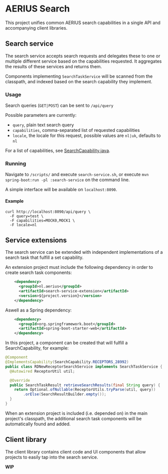 # AERIUS Search

This project unifies common AERIUS search capabilities in a single API and accompanying client libraries.

## Search service

The search service accepts search requests and delegates these to one or multiple different service based on the capabilities requested. It aggregates the results of these services and returns them.

Components implementing `SearchTaskService` will be scanned from the classpath, and indexed based on the search capability they implement.

### Usage

Search queries (`GET|POST`) can be sent to `/api/query`

Possible parameters are currently:

- `query`, plain text search query
- `capabilities`, comma-separated list of requested capabilities
- `locale`, the locale for this request, possible values are `nl|uk`, defaults to `nl`

For a list of capabilities, see [SearchCapability.java](search-shared/src/main/java/nl/aerius/search/domain/SearchCapability.java).

### Running

Navigate to `/scripts/` and execute `search-service.sh`, or execute `mvn spring-boot:run -pl :search-service` on the command line.

A simple interface will be available on `localhost:8090`.

#### Example

```shell
curl http://localhost:8090/api/query \
  -F query=test \
  -F capabilities=MOCK0,MOCK1 \
  -F locale=nl
```

## Service extensions

The search service can be extended with independent implementations of a search task that fulfill a set capability.

An extension project must include the following dependency in order to create search task components:

```xml
    <dependency>
      <groupId>nl.aerius</groupId>
      <artifactId>search-service-extension</artifactId>
      <version>${project.version}</version>
    </dependency>
```

Aswell as a Spring dependency:

```xml
    <dependency>
      <groupId>org.springframework.boot</groupId>
      <artifactId>spring-boot-starter-web</artifactId>
    </dependency>
```

In this project, a component can be created that will fulfill a SearchCapability, for example:

```java
@Component
@ImplementsCapability(SearchCapability.RECEPTORS_28992)
public class RDNewReceptorSearchService implements SearchTaskService {
  @Autowired ReceptorUtil util;

  @Override
  public SearchTaskResult retrieveSearchResults(final String query) {
    return Optional.ofNullable(ReceptorUtils.tryParse(util, query))
        .orElse(SearchResultBuilder.empty());
  }
}
```

When an extension project is included (i.e. depended on) in the main project's classpath, the additional search task components will be automatically found and added.

## Client library

The client library contains client code and UI components that allow projects to easily tap into the search service.

**WIP**
